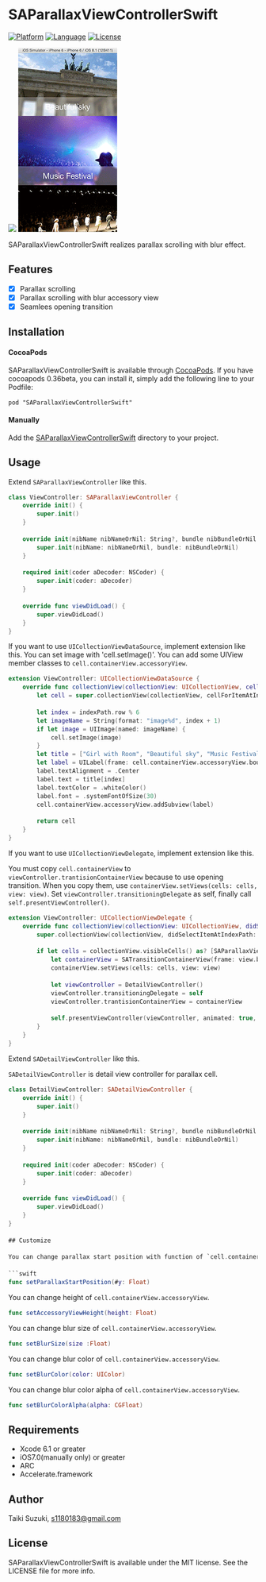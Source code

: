 # SAParallaxViewControllerSwift

[![Platform](http://img.shields.io/badge/platform-ios-blue.svg?style=flat
)](https://developer.apple.com/iphone/index.action)
[![Language](http://img.shields.io/badge/language-swift-brightgreen.svg?style=flat
)](https://developer.apple.com/swift)
[![License](http://img.shields.io/badge/license-MIT-lightgrey.svg?style=flat
)](http://mit-license.org)

![](./SampleImage/sample.gif) ![](./SampleImage/open_sample.gif)

SAParallaxViewControllerSwift realizes parallax scrolling with blur effect.

## Features

- [x] Parallax scrolling
- [x] Parallax scrolling with blur accessory view
- [x] Seamlees opening transition

## Installation

#### CocoaPods

SAParallaxViewControllerSwift is available through [CocoaPods](http://cocoapods.org). If you have cocoapods 0.36beta, you can install
it, simply add the following line to your Podfile:

    pod "SAParallaxViewControllerSwift"

#### Manually

Add the [SAParallaxViewControllerSwift](./SAParallaxViewControllerSwift) directory to your project. 

## Usage

Extend `SAParallaxViewController` like this.

```swift
class ViewController: SAParallaxViewController {
    override init() {
        super.init()
    }
    
    override init(nibName nibNameOrNil: String?, bundle nibBundleOrNil: NSBundle?) {
        super.init(nibName: nibNameOrNil, bundle: nibBundleOrNil)
    }
    
    required init(coder aDecoder: NSCoder) {
        super.init(coder: aDecoder)
    }
    
    override func viewDidLoad() {
        super.viewDidLoad()
    }
}
```

If you want to use `UICollectionViewDataSource`, implement extension like this. You can set image with 'cell.setImage()'. You can add some UIView member classes to `cell.containerView.accessoryView`.

```swift
extension ViewController: UICollectionViewDataSource {
    override func collectionView(collectionView: UICollectionView, cellForItemAtIndexPath indexPath: NSIndexPath) -> UICollectionViewCell {
        let cell = super.collectionView(collectionView, cellForItemAtIndexPath: indexPath) as SAParallaxViewCell
        
        let index = indexPath.row % 6
        let imageName = String(format: "image%d", index + 1)
        if let image = UIImage(named: imageName) {
            cell.setImage(image)
        }
        let title = ["Girl with Room", "Beautiful sky", "Music Festival", "Fashion show", "Beautiful beach", "Pizza and beer"]
        let label = UILabel(frame: cell.containerView.accessoryView.bounds)
        label.textAlignment = .Center
        label.text = title[index]
        label.textColor = .whiteColor()
        label.font = .systemFontOfSize(30)
        cell.containerView.accessoryView.addSubview(label)
        
        return cell
    }
}
```

If you want to use `UICollectionViewDelegate`, implement extension like this.

You must copy `cell.containerView` to `viewController.trantisionContainerView` because to use opening transition. When you copy them, use `containerView.setViews(cells: cells, view: view)`. Set `viewController.transitioningDelegate` as self, finally call `self.presentViewController()`.

```swift
extension ViewController: UICollectionViewDelegate {
    override func collectionView(collectionView: UICollectionView, didSelectItemAtIndexPath indexPath: NSIndexPath) {
        super.collectionView(collectionView, didSelectItemAtIndexPath: indexPath)
        
        if let cells = collectionView.visibleCells() as? [SAParallaxViewCell] {
            let containerView = SATransitionContainerView(frame: view.bounds)
            containerView.setViews(cells: cells, view: view)
            
            let viewController = DetailViewController()
            viewController.transitioningDelegate = self
            viewController.trantisionContainerView = containerView
            
            self.presentViewController(viewController, animated: true, completion: nil)
        }
    }
}
```

Extend `SADetailViewController` like this.

`SADetailViewController` is detail view controller for parallax cell.

```swift
class DetailViewController: SADetailViewController {
    override init() {
        super.init()
    }
    
    override init(nibName nibNameOrNil: String?, bundle nibBundleOrNil: NSBundle?) {
        super.init(nibName: nibNameOrNil, bundle: nibBundleOrNil)
    }
    
    required init(coder aDecoder: NSCoder) {
        super.init(coder: aDecoder)
    }
    
    override func viewDidLoad() {
        super.viewDidLoad()
    }
}

## Customize

You can change parallax start position with function of `cell.containerView`.

```swift
func setParallaxStartPosition(#y: Float)
```

You can change height of `cell.containerView.accessoryView`.

```swift
func setAccessoryViewHeight(height: Float)
```

You can change blur size of `cell.containerView.accessoryView`.

```swift  
func setBlurSize(size :Float)
```

You can change blur color of `cell.containerView.accessoryView`.

```swift 
func setBlurColor(color: UIColor)
```

You can change blur color alpha of `cell.containerView.accessoryView`.

```swift  
func setBlurColorAlpha(alpha: CGFloat)
```

## Requirements

- Xcode 6.1 or greater
- iOS7.0(manually only) or greater
- ARC
- Accelerate.framework

## Author

Taiki Suzuki, s1180183@gmail.com

## License

SAParallaxViewControllerSwift is available under the MIT license. See the LICENSE file for more info.


